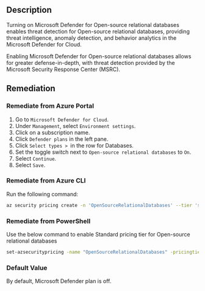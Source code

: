 ## Description

Turning on Microsoft Defender for Open-source relational databases enables threat detection for Open-source relational databases, providing threat intelligence, anomaly detection, and behavior analytics in the Microsoft Defender for Cloud.

Enabling Microsoft Defender for Open-source relational databases allows for greater defense-in-depth, with threat detection provided by the Microsoft Security Response Center (MSRC).

## Remediation

### Remediate from Azure Portal

1. Go to `Microsoft Defender for Cloud`.
2. Under `Management`, select `Environment settings`.
3. Click on a subscription name.
4. Click `Defender plans` in the left pane.
5. Click `Select types > `in the row for Databases.
6. Set the toggle switch next to `Open-source relational databases` to `On`.
7. Select `Continue`.
8. Select `Save`.

### Remediate from Azure CLI

Run the following command:

```bash
az security pricing create -n 'OpenSourceRelationalDatabases' --tier 'standard'
```

### Remediate from PowerShell

Use the below command to enable Standard pricing tier for Open-source relational databases

```bash
set-azsecuritypricing -name "OpenSourceRelationalDatabases" -pricingtier "Standard"
```

### Default Value

By default, Microsoft Defender plan is off.

